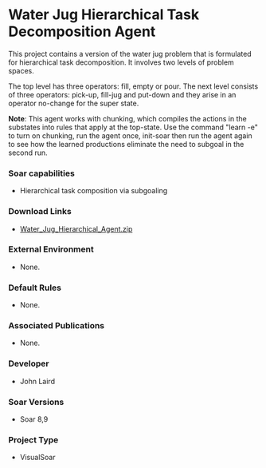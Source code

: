 # Water Jug Hierarchical Task Decomposition Agent #
This project contains a version of the water jug problem that is formulated for hierarchical task decomposition.  It involves two levels of problem spaces.

The top level has three operators: fill, empty or pour.  The next level consists of three operators: pick-up, fill-jug and put-down and they arise in an operator no-change for the super state.

**Note**:  This agent works with chunking, which compiles the actions in the substates into rules that apply at the top-state.  Use the command "learn -e" to turn on chunking, run the agent once, init-soar  then run the agent again to see how the learned productions eliminate the need to subgoal in the second run.

### Soar capabilities ###
  * Hierarchical task composition via subgoaling

### Download Links ###
  * [Water\_Jug\_Hierarchical\_Agent.zip](http://web.eecs.umich.edu/~soar/downloads/Agents/Water_Jug_Hierarchical_Agent.zip)

### External Environment ###
  * None.

### Default Rules ###
  * None.

### Associated Publications ###
  * None.

### Developer ###
  * John Laird

### Soar Versions ###
  * Soar 8,9

### Project Type ###
  * VisualSoar